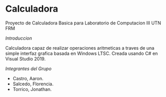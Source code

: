 # Calculadora
Proyecto de Calculadora Basica para Laboratorio de Computacion III UTN FRM

*Introduccion*

Calculadora capaz de realizar operaciones aritmeticas a traves de una simple interfaz grafica basada en Windows LTSC.
Creada usando C# en Visual Studio 2019.

*Integrantes del Grupo*

- Castro, Aaron.
- Salcedo, Florencia.
- Torrico, Jonathan.

